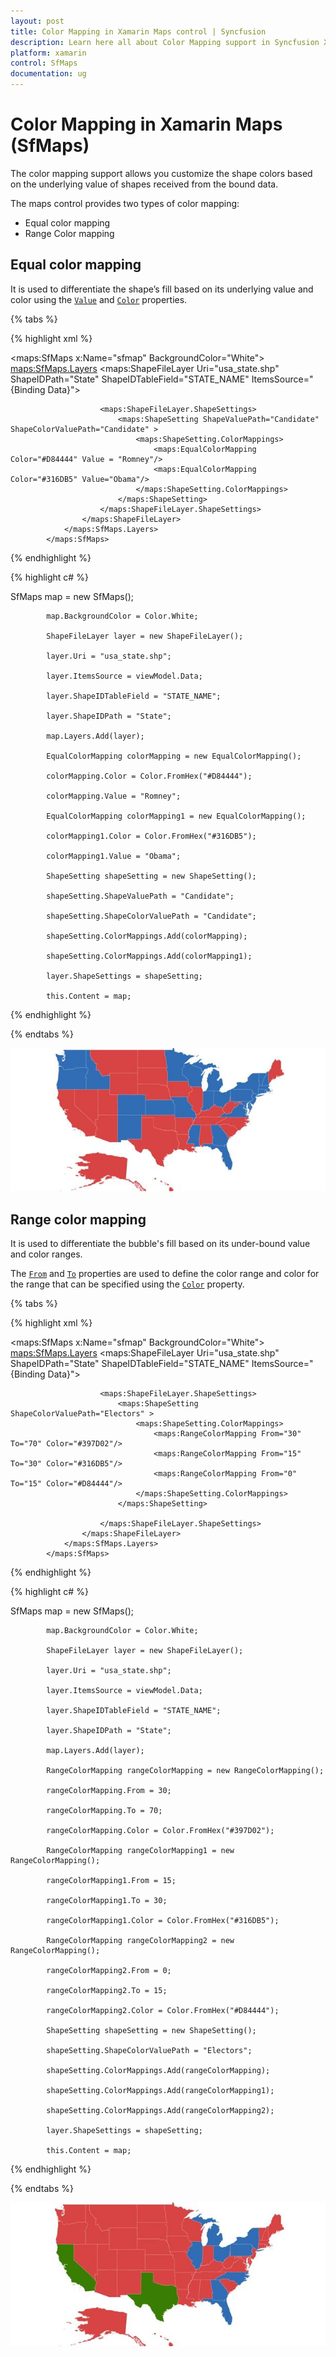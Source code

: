 ```yaml
---
layout: post
title: Color Mapping in Xamarin Maps control | Syncfusion
description: Learn here all about Color Mapping support in Syncfusion Xamarin Maps (SfMaps) control and more.
platform: xamarin
control: SfMaps
documentation: ug
---
```


# Color Mapping in Xamarin Maps (SfMaps)

The color mapping support allows you customize the shape colors based on the underlying value of shapes received from the bound data.

The maps control provides two types of color mapping:

* Equal color mapping
* Range Color mapping

## Equal color mapping

It is used to differentiate the shape’s fill based on its underlying value and color using the [`Value`](https://help.syncfusion.com/cr/xamarin/Syncfusion.SfMaps.XForms.EqualColorMapping.html#Syncfusion_SfMaps_XForms_EqualColorMapping_Value) and [`Color`](https://help.syncfusion.com/cr/xamarin/Syncfusion.SfMaps.XForms.ColorMapping.html#Syncfusion_SfMaps_XForms_ColorMapping_Color) properties.

{% tabs %}

{% highlight xml %}

 <maps:SfMaps x:Name="sfmap"  BackgroundColor="White">
                <maps:SfMaps.Layers>
                    <maps:ShapeFileLayer Uri="usa_state.shp" ShapeIDPath="State"
                                         ShapeIDTableField="STATE_NAME" ItemsSource="{Binding Data}">

                        <maps:ShapeFileLayer.ShapeSettings>
                            <maps:ShapeSetting ShapeValuePath="Candidate" ShapeColorValuePath="Candidate" >
                                <maps:ShapeSetting.ColorMappings>
                                    <maps:EqualColorMapping Color="#D84444" Value = "Romney"/>
                                    <maps:EqualColorMapping Color="#316DB5" Value="Obama"/>
                                </maps:ShapeSetting.ColorMappings>
                            </maps:ShapeSetting>
                        </maps:ShapeFileLayer.ShapeSettings>
                    </maps:ShapeFileLayer>
                </maps:SfMaps.Layers>
            </maps:SfMaps>

{% endhighlight %}

{% highlight c# %}

SfMaps map = new SfMaps();

            map.BackgroundColor = Color.White;

            ShapeFileLayer layer = new ShapeFileLayer();

            layer.Uri = "usa_state.shp";

            layer.ItemsSource = viewModel.Data;

            layer.ShapeIDTableField = "STATE_NAME";

            layer.ShapeIDPath = "State";

            map.Layers.Add(layer);           

            EqualColorMapping colorMapping = new EqualColorMapping();

            colorMapping.Color = Color.FromHex("#D84444");

            colorMapping.Value = "Romney";

            EqualColorMapping colorMapping1 = new EqualColorMapping();

            colorMapping1.Color = Color.FromHex("#316DB5");

            colorMapping1.Value = "Obama";

            ShapeSetting shapeSetting = new ShapeSetting();

            shapeSetting.ShapeValuePath = "Candidate";

            shapeSetting.ShapeColorValuePath = "Candidate";

            shapeSetting.ColorMappings.Add(colorMapping);

            shapeSetting.ColorMappings.Add(colorMapping1);

            layer.ShapeSettings = shapeSetting;

            this.Content = map;     

{% endhighlight %}

{% endtabs %}

![Equal color mapping image](Images/ColorMapping_img1.jpeg)

## Range color mapping

It is used to differentiate the bubble's fill based on its under-bound value and color ranges.

The [`From`](https://help.syncfusion.com/cr/xamarin/Syncfusion.SfMaps.XForms.RangeColorMapping.html#Syncfusion_SfMaps_XForms_RangeColorMapping_From) and [`To`](https://help.syncfusion.com/cr/xamarin/Syncfusion.SfMaps.XForms.RangeColorMapping.html#Syncfusion_SfMaps_XForms_RangeColorMapping_To) properties are used to define the color range and color for the range that can be specified using the [`Color`](https://help.syncfusion.com/cr/xamarin/Syncfusion.SfMaps.XForms.ColorMapping.html#Syncfusion_SfMaps_XForms_ColorMapping_Color) property.

{% tabs %}

{% highlight xml %}

 <maps:SfMaps x:Name="sfmap"  BackgroundColor="White">
                <maps:SfMaps.Layers>
                    <maps:ShapeFileLayer Uri="usa_state.shp" ShapeIDPath="State"
                                         ShapeIDTableField="STATE_NAME" ItemsSource="{Binding Data}">

                        <maps:ShapeFileLayer.ShapeSettings>
                            <maps:ShapeSetting  ShapeColorValuePath="Electors" >
                                <maps:ShapeSetting.ColorMappings>
                                    <maps:RangeColorMapping From="30" To="70" Color="#397D02"/>
                                    <maps:RangeColorMapping From="15" To="30" Color="#316DB5"/>
                                    <maps:RangeColorMapping From="0" To="15" Color="#D84444"/>
                                </maps:ShapeSetting.ColorMappings>
                            </maps:ShapeSetting>

                        </maps:ShapeFileLayer.ShapeSettings>
                    </maps:ShapeFileLayer>
                </maps:SfMaps.Layers>
            </maps:SfMaps>

{% endhighlight %}

{% highlight c# %}

 SfMaps map = new SfMaps();

            map.BackgroundColor = Color.White;

            ShapeFileLayer layer = new ShapeFileLayer();

            layer.Uri = "usa_state.shp";

            layer.ItemsSource = viewModel.Data;

            layer.ShapeIDTableField = "STATE_NAME";

            layer.ShapeIDPath = "State";

            map.Layers.Add(layer);

            RangeColorMapping rangeColorMapping = new RangeColorMapping();

            rangeColorMapping.From = 30;

            rangeColorMapping.To = 70;

            rangeColorMapping.Color = Color.FromHex("#397D02");

            RangeColorMapping rangeColorMapping1 = new RangeColorMapping();

            rangeColorMapping1.From = 15;

            rangeColorMapping1.To = 30;

            rangeColorMapping1.Color = Color.FromHex("#316DB5");

            RangeColorMapping rangeColorMapping2 = new RangeColorMapping();

            rangeColorMapping2.From = 0;

            rangeColorMapping2.To = 15;

            rangeColorMapping2.Color = Color.FromHex("#D84444");

            ShapeSetting shapeSetting = new ShapeSetting();

            shapeSetting.ShapeColorValuePath = "Electors";

            shapeSetting.ColorMappings.Add(rangeColorMapping);

            shapeSetting.ColorMappings.Add(rangeColorMapping1);

            shapeSetting.ColorMappings.Add(rangeColorMapping2);

            layer.ShapeSettings = shapeSetting;

            this.Content = map;     

{% endhighlight %}

{% endtabs %}

![Range color mapping image](Images/ColorMapping_img2.jpeg)
